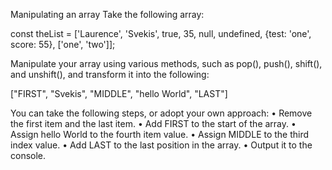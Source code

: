 Manipulating an array
Take the following array:


const theList = ['Laurence', 'Svekis', true, 35, null, undefined,
{test: 'one', score: 55}, ['one', 'two']];


Manipulate your array using various methods, such as pop(), push(), shift(), and
unshift(), and transform it into the following:

["FIRST", "Svekis", "MIDDLE", "hello World", "LAST"]


You can take the following steps, or adopt your own approach:
• Remove the first item and the last item.
• Add FIRST to the start of the array.
• Assign hello World to the fourth item value.
• Assign MIDDLE to the third index value.
• Add LAST to the last position in the array.
• Output it to the console.